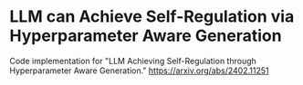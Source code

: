 # LLM can Achieve Self-Regulation via Hyperparameter Aware Generation

Code implementation for "LLM Achieving Self-Regulation through Hyperparameter Aware Generation." https://arxiv.org/abs/2402.11251
